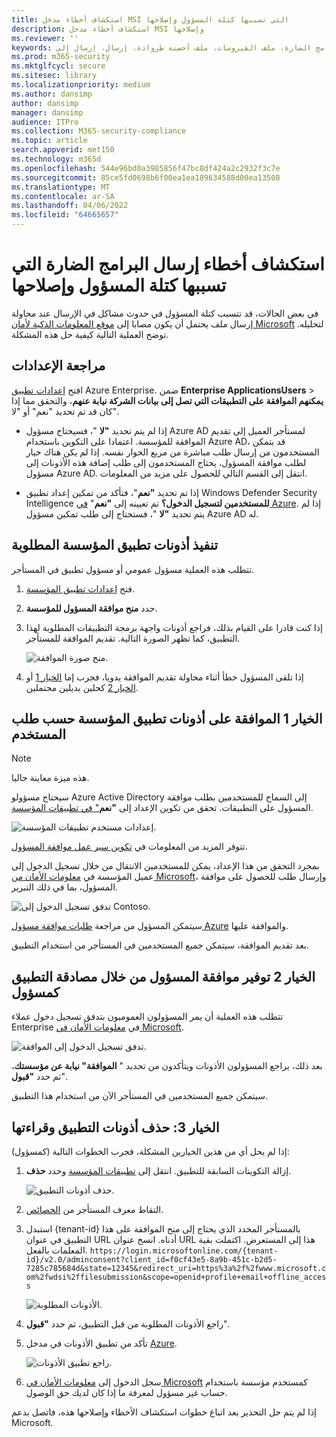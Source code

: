 ```yaml
---
title: استكشاف أخطاء مدخل MSI التي تسببها كتلة المسؤول وإصلاحها
description: استكشاف أخطاء مدخل MSI وإصلاحها
ms.reviewer: ''
keywords: الأمان، عينة تعليمات الإرسال، ملف البرامج الضارة، ملف الفيروسات، ملف أحصنة طروادة، إرسال، إرسال إلى Microsoft، إرسال عينة، فيروس، أحصنة طروادة، فيروسات، فيروسات غير مكتشفة، لا تكتشف، البريد الإلكتروني microsoft، البرامج الضارة، أعتقد أن هذا برنامج ضار، أعتقد أنه فيروس، أين يمكنني إرسال فيروس، هل هذا فيروس، MSE، لا يكشف، لا توقيع، لا اكتشاف، ملف مشبوه،  MMPC، مركز الحماية من البرامج الضارة لـ Microsoft، والباحثين، والمحلل، وWDSI، والذكاء الأمني
ms.prod: m365-security
ms.mktglfcycl: secure
ms.sitesec: library
ms.localizationpriority: medium
ms.author: dansimp
author: dansimp
manager: dansimp
audience: ITPro
ms.collection: M365-security-compliance
ms.topic: article
search.appverid: met150
ms.technology: m365d
ms.openlocfilehash: 544e96bd0a3985856f47bc8df424a2c2932f3c7e
ms.sourcegitcommit: 85ce5fd0698b6f00ea1ea189634588d00ea13508
ms.translationtype: MT
ms.contentlocale: ar-SA
ms.lasthandoff: 04/06/2022
ms.locfileid: "64665657"
---
```

# <a name="troubleshooting-malware-submission-errors-caused-by-administrator-block"></a>استكشاف أخطاء إرسال البرامج الضارة التي تسببها كتلة المسؤول وإصلاحها

في بعض الحالات، قد تتسبب كتلة المسؤول في حدوث مشاكل في الإرسال عند محاولة إرسال ملف يحتمل أن يكون مصابا إلى [موقع المعلومات الذكية لأمان Microsoft](https://www.microsoft.com/wdsi) لتحليله. توضح العملية التالية كيفية حل هذه المشكلة.

## <a name="review-your-settings"></a>مراجعة الإعدادات

افتح [إعدادات تطبيق](https://portal.azure.com/#blade/Microsoft_AAD_IAM/StartboardApplicationsMenuBlade/UserSettings/menuId/) Azure Enterprise. ضمن **Enterprise ApplicationsUsers** >   **يمكنهم الموافقة على التطبيقات التي تصل إلى بيانات الشركة نيابة عنهم**، والتحقق مما إذا كان قد تم تحديد "نعم" أو "لا".

- إذا لم يتم تحديد **"لا** "، فسيحتاج مسؤول Azure AD لمستأجر العميل إلى تقديم الموافقة للمؤسسة. اعتمادا على التكوين باستخدام Azure AD، قد يتمكن المستخدمون من إرسال طلب مباشرة من مربع الحوار نفسه. إذا لم يكن هناك خيار لطلب موافقة المسؤول، يحتاج المستخدمون إلى طلب إضافة هذه الأذونات إلى مسؤول Azure AD. انتقل إلى القسم التالي للحصول على مزيد من المعلومات.

- إذا تم تحديد **"نعم**"، فتأكد من تمكين إعداد تطبيق Windows Defender Security Intelligence **للمستخدمين لتسجيل الدخول؟** تم تعيينه إلى **"نعم**" [في Azure](https://portal.azure.com/#blade/Microsoft_AAD_IAM/ManagedAppMenuBlade/Properties/appId/f0cf43e5-8a9b-451c-b2d5-7285c785684d/objectId/4a918a14-4069-4108-9b7d-76486212d75d). إذا لم يتم تحديد **"لا** "، فستحتاج إلى طلب تمكين مسؤول Azure AD له.

## <a name="implement-required-enterprise-application-permissions"></a>تنفيذ أذونات تطبيق المؤسسة المطلوبة

تتطلب هذه العملية مسؤول عمومي أو مسؤول تطبيق في المستأجر.

1. فتح [إعدادات تطبيق المؤسسة](https://portal.azure.com/#blade/Microsoft_AAD_IAM/ManagedAppMenuBlade/Permissions/appId/f0cf43e5-8a9b-451c-b2d5-7285c785684d/objectId/4a918a14-4069-4108-9b7d-76486212d75d).
2. حدد **منح موافقة المسؤول للمؤسسة**.
3. إذا كنت قادرا على القيام بذلك، فراجع أذونات واجهة برمجة التطبيقات المطلوبة لهذا التطبيق، كما تظهر الصورة التالية. تقديم الموافقة للمستأجر.

    ![منح صورة الموافقة.](../../media/security-intelligence-images/msi-grant-admin-consent.jpg)

4. إذا تلقى المسؤول خطأ أثناء محاولة تقديم الموافقة يدويا، فجرب إما [الخيار 1](#option-1-approve-enterprise-application-permissions-by-user-request) أو [الخيار 2](#option-2-provide-admin-consent-by-authenticating-the-application-as-an-admin) كحلين بديلين محتملين.

## <a name="option-1-approve-enterprise-application-permissions-by-user-request"></a>الخيار 1 الموافقة على أذونات تطبيق المؤسسة حسب طلب المستخدم

> [!NOTE]
> هذه ميزة معاينة حاليا.

سيحتاج مسؤولو Azure Active Directory إلى السماح للمستخدمين بطلب موافقة المسؤول على التطبيقات. تحقق من تكوين الإعداد إلى **"نعم**[" في تطبيقات المؤسسة](https://portal.azure.com/#blade/Microsoft_AAD_IAM/StartboardApplicationsMenuBlade/UserSettings/menuId/).

![إعدادات مستخدم تطبيقات المؤسسة.](../../media/security-intelligence-images/msi-enterprise-app-user-setting.jpg)

تتوفر المزيد من المعلومات في [تكوين سير عمل موافقة المسؤول](/azure/active-directory/manage-apps/configure-admin-consent-workflow).

بمجرد التحقق من هذا الإعداد، يمكن للمستخدمين الانتقال من خلال تسجيل الدخول إلى عميل المؤسسة في [معلومات الأمان من Microsoft](https://www.microsoft.com/wdsi/filesubmission)، وإرسال طلب للحصول على موافقة المسؤول، بما في ذلك التبرير.

![تدفق تسجيل الدخول إلى Contoso.](../../media/security-intelligence-images/msi-contoso-approval-required.png)

سيتمكن المسؤول من مراجعة [طلبات موافقة مسؤول Azure](https://portal.azure.com/#blade/Microsoft_AAD_IAM/StartboardApplicationsMenuBlade/AccessRequests/menuId/) والموافقة عليها.

بعد تقديم الموافقة، سيتمكن جميع المستخدمين في المستأجر من استخدام التطبيق.

## <a name="option-2-provide-admin-consent-by-authenticating-the-application-as-an-admin"></a>الخيار 2 توفير موافقة المسؤول من خلال مصادقة التطبيق كمسؤول

تتطلب هذه العملية أن يمر المسؤولون العموميون بتدفق تسجيل دخول عملاء Enterprise في [معلومات الأمان في Microsoft](https://www.microsoft.com/wdsi/filesubmission).

![تدفق تسجيل الدخول إلى الموافقة.](../../media/security-intelligence-images/msi-microsoft-permission-required.jpg)

بعد ذلك، يراجع المسؤولون الأذونات ويتأكدون من تحديد " **الموافقة" نيابة عن مؤسستك**، ثم حدد **"قبول**".

سيتمكن جميع المستخدمين في المستأجر الآن من استخدام هذا التطبيق.

## <a name="option-3-delete-and-readd-app-permissions"></a>الخيار 3: حذف أذونات التطبيق وقراءتها

إذا لم يحل أي من هذين الخيارين المشكلة، فجرب الخطوات التالية (كمسؤول):

1. إزالة التكوينات السابقة للتطبيق. انتقل إلى [تطبيقات المؤسسة](https://portal.azure.com/#blade/Microsoft_AAD_IAM/ManagedAppMenuBlade/Properties/appId/f0cf43e5-8a9b-451c-b2d5-7285c785684d/objectId/982e94b2-fea9-4d1f-9fca-318cda92f90b) وحدد **حذف**.

   ![حذف أذونات التطبيق.](../../media/security-intelligence-images/msi-properties.png)

2. التقاط معرف المستأجر من [الخصائص](https://portal.azure.com/#blade/Microsoft_AAD_IAM/ActiveDirectoryMenuBlade/Properties).

3. استبدل {tenant-id} بالمستأجر المحدد الذي يحتاج إلى منح الموافقة على هذا التطبيق في عنوان URL أدناه. انسخ عنوان URL هذا إلى المستعرض. اكتملت بقية المعلمات بالفعل.
``https://login.microsoftonline.com/{tenant-id}/v2.0/adminconsent?client_id=f0cf43e5-8a9b-451c-b2d5-7285c785684d&state=12345&redirect_uri=https%3a%2f%2fwww.microsoft.com%2fwdsi%2ffilesubmission&scope=openid+profile+email+offline_access``

   ![الأذونات المطلوبة.](../../media/security-intelligence-images/msi-microsoft-permission-requested-your-organization.png)

4. راجع الأذونات المطلوبة من قبل التطبيق، ثم حدد **"قبول**".

5. تأكد من تطبيق الأذونات في مدخل [Azure](https://portal.azure.com/#blade/Microsoft_AAD_IAM/ManagedAppMenuBlade/Permissions/appId/f0cf43e5-8a9b-451c-b2d5-7285c785684d/objectId/ce60a464-5fca-4819-8423-bcb46796b051).

   ![راجع تطبيق الأذونات.](../../media/security-intelligence-images/msi-permissions.jpg)

6. سجل الدخول إلى [معلومات الأمان في Microsoft](https://www.microsoft.com/wdsi/filesubmission) كمستخدم مؤسسة باستخدام حساب غير مسؤول لمعرفة ما إذا كان لديك حق الوصول.

 إذا لم يتم حل التحذير بعد اتباع خطوات استكشاف الأخطاء وإصلاحها هذه، فاتصل بدعم Microsoft.